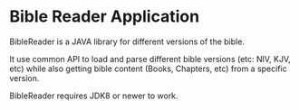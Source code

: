# Bible Reader Application
BibleReader is a JAVA library for different versions of the bible.

It use common API to load and parse different bible versions (etc: NIV, KJV, etc)
while also getting bible content (Books, Chapters, etc) from a specific version.

BibleReader requires JDK8 or newer to work.

